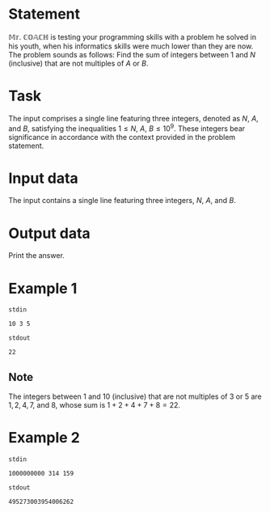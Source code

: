 # Statement

$\mathbb{Mr. \ COACH}$ is testing your programming skills with a problem he solved in his youth, when his informatics skills were much lower than they are now. The problem sounds as follows:
Find the sum of integers between $1$ and $N$ (inclusive) that are not multiples of $A$ or $B$.

# Task

The input comprises a single line featuring three integers, denoted as $N$, $A$, and $B$, satisfying the inequalities $1 \leq N$, $A$, $B \leq 10^9$. These integers bear significance in accordance with the context provided in the problem statement.

# Input data

The input contains a single line featuring three integers, $N$, $A$, and $B$.

# Output data

Print the answer.

# Example 1

`stdin`
```
10 3 5
```

`stdout`
```
22
```

## Note

The integers between $1$ and $10$ (inclusive) that are not multiples of $3$ or $5$ are $1,2,4,7,$ and $8,$ whose sum is $1+2+4+7+8=22$.

# Example 2

`stdin`
```
1000000000 314 159
```

`stdout`
```
495273003954006262
```